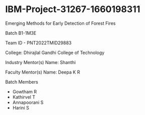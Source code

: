 # IBM-Project-31267-1660198311
Emerging Methods for Early Detection of Forest Fires

Batch B1-1M3E

Team ID - PNT2022TMID29883

College: Dhirajlal Gandhi College of Technology

Industry Mentor(s) Name: Shanthi

Faculty Mentor(s) Name: Deepa K R

Batch Members

- Gowtham R
- Kathirvel T
- Annapoorani S
- Harini S
